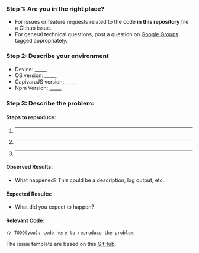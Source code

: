 ### Step 1: Are you in the right place?

  * For issues or feature requests related to the code **in this repository** file a Github issue.
  * For general technical questions, post a question on [Google Groups](https://groups.google.com/forum/#!forum/capivarajs) tagged appropriately.

### Step 2: Describe your environment

  * Device: _____
  * OS version: _____
  * CapivaraJS version: _____
  * Npm Version: _____
  
### Step 3: Describe the problem:

#### Steps to reproduce:

  1. _____
  2. _____
  3. _____
  
#### Observed Results:

  * What happened?  This could be a description, log output, etc.
  
#### Expected Results:

  * What did you expect to happen?
  
#### Relevant Code:

  ```
  // TODO(you): code here to reproduce the problem
  ```
  
The issue template are based on this [GitHub](https://github.com/googlesamples/google-services).
